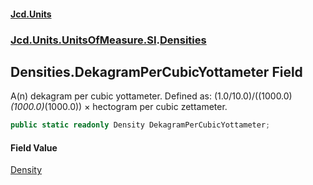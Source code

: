 #### [Jcd.Units](index.md 'index')
### [Jcd.Units.UnitsOfMeasure.SI](Jcd.Units.UnitsOfMeasure.SI.md 'Jcd.Units.UnitsOfMeasure.SI').[Densities](Densities.md 'Jcd.Units.UnitsOfMeasure.SI.Densities')

## Densities.DekagramPerCubicYottameter Field

A(n) dekagram per cubic yottameter. Defined as: (1.0/10.0)/((1000.0)*(1000.0)*(1000.0)) × hectogram per cubic zettameter.

```csharp
public static readonly Density DekagramPerCubicYottameter;
```

#### Field Value
[Density](Density.md 'Jcd.Units.UnitTypes.Density')